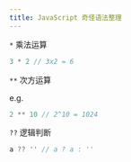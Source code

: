 ```yaml
---
title: JavaScript 奇怪语法整理
---
```


`*` 乘法运算

```js
3 * 2 // 3x2 = 6
```

`**` 次方运算

e.g.

```js
2 ** 10 // 2^10 = 1024
```

`??` 逻辑判断

```js
a ?? '' // a ? a : ''
```
